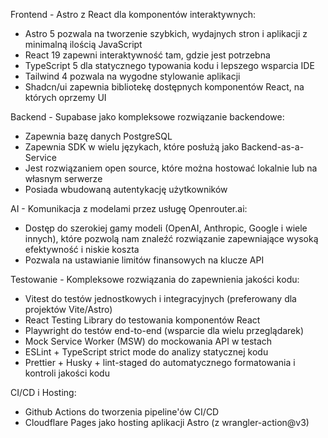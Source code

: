 Frontend - Astro z React dla komponentów interaktywnych:
- Astro 5 pozwala na tworzenie szybkich, wydajnych stron i aplikacji z minimalną ilością JavaScript
- React 19 zapewni interaktywność tam, gdzie jest potrzebna
- TypeScript 5 dla statycznego typowania kodu i lepszego wsparcia IDE
- Tailwind 4 pozwala na wygodne stylowanie aplikacji
- Shadcn/ui zapewnia bibliotekę dostępnych komponentów React, na których oprzemy UI

Backend - Supabase jako kompleksowe rozwiązanie backendowe:
- Zapewnia bazę danych PostgreSQL
- Zapewnia SDK w wielu językach, które posłużą jako Backend-as-a-Service
- Jest rozwiązaniem open source, które można hostować lokalnie lub na własnym serwerze
- Posiada wbudowaną autentykację użytkowników

AI - Komunikacja z modelami przez usługę Openrouter.ai:
- Dostęp do szerokiej gamy modeli (OpenAI, Anthropic, Google i wiele innych), które pozwolą nam znaleźć rozwiązanie zapewniające wysoką efektywność i niskie koszta
- Pozwala na ustawianie limitów finansowych na klucze API

Testowanie - Kompleksowe rozwiązania do zapewnienia jakości kodu:
- Vitest do testów jednostkowych i integracyjnych (preferowany dla projektów Vite/Astro)
- React Testing Library do testowania komponentów React
- Playwright do testów end-to-end (wsparcie dla wielu przeglądarek)
- Mock Service Worker (MSW) do mockowania API w testach
- ESLint + TypeScript strict mode do analizy statycznej kodu
- Prettier + Husky + lint-staged do automatycznego formatowania i kontroli jakości kodu

CI/CD i Hosting:
- Github Actions do tworzenia pipeline'ów CI/CD
- Cloudflare Pages jako hosting aplikacji Astro (z wrangler-action@v3)